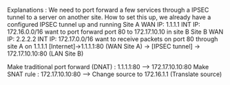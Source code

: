 <!-- TITLE: Port Forward Through Ip Sec Tunnel -->

Explanations :
We need to port forward a few services through a IPSEC tunnel to a server on another site. How to set this up, we already have a configured IPSEC tunnel up and running
Site A WAN IP: 1.1.1.1 INT IP: 172.16.0.0/16 want to port forward port 80 to 172.17.10.10 in site B
Site B WAN IP: 2.2.2.2 INT IP: 172.17.0.0/16 want to receive packets on port 80 through site A on 1.1.1.1
[Internet]->1.1.1.1:80 (WAN Site A) -> [IPSEC tunnel] -> 172.17.10.10:80 (LAN Site B)

Make traditional port forward (DNAT) : 1.1.1.1:80 --> 172.17.10.10:80 Make SNAT rule : 172.17.10.10:80 --> Change source to 172.16.1.1 (Translate source)